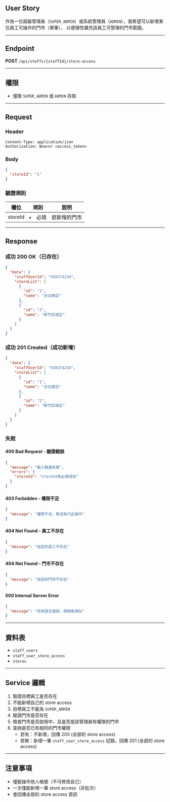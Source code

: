 ## User Story

作為一位超級管理員（`SUPER_ADMIN`）或系統管理員（`ADMIN`），我希望可以新增某位員工可操作的門市（單筆）， 以便彈性擴充該員工可管理的門市範圍。

---

## Endpoint

**POST** `/api/staffs/{staffId}/store-access`

---

## 權限

- 僅限 `SUPER_ADMIN` 或 `ADMIN` 存取


---

## Request

### Header

```http
Content-Type: application/json
Authorization: Bearer <access_token>
```

### Body

```json
{
  "storeId": "1"
}
```

### 驗證規則

| 欄位    | 規則     | 說明         |
| ------- | -------- | ------------ |
| storeId | <li>必填 | 欲新增的門市 |

---

## Response

### 成功 200 OK（已存在）

```json
{
  "data": {
    "staffUserId": "928374234",
    "storeList": [
      {
        "id": "1",
        "name": "台北總店"
      },
      {
        "id": "2",
        "name": "新竹巨城店"
      }
    ]
  }
}
```

### 成功 201 Created（成功新增）

```json
{
  "data": {
    "staffUserId": "928374234",
    "storeList": [
      {
        "id": "1",
        "name": "台北總店"
      },
      {
        "id": "2",
        "name": "新竹巨城店"
      }
    ]
  }
}
```

### 失敗

#### 400 Bad Request - 驗證錯誤

```json
{
  "message": "輸入驗證失敗",
  "errors": {
    "storeId": "storeId為必填項目"
  }
}
```

#### 403 Forbidden - 權限不足

```json
{
  "message": "權限不足，無法執行此操作"
}
```

#### 404 Not Found - 員工不存在

```json
{
  "message": "指定的員工不存在"
}
```

#### 404 Not Found - 門市不存在

```json
{
  "message": "指定的門市不存在"
}
```

#### 500 Internal Server Error

```json
{
  "message": "系統發生錯誤，請稍後再試"
}
```

---

## 資料表

- `staff_users`
- `staff_user_store_access`
- `stores`

---

## Service 邏輯


1. 驗證目標員工是否存在
2. 不能新增自己的 store access
3. 目標員工不能為 `SUPER_ADMIN`
4. 驗證門市是否存在
5. 檢查門市是否啟用中，且是否是該管理員有權限的門市
6. 查詢是否已有相同的門市權限
   - 若有：不新增，回傳 200 (全部的 store access)
   - 若無：新增一筆 `staff_user_store_access` 記錄，回傳 201 (全部的 store access)

---

## 注意事項

- 僅能操作他人帳號（不可修改自己）
- 一次僅能新增一筆 store access（非批次）
- 會回傳全部的 store access 資訊

